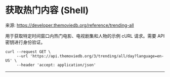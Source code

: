 # 获取热门内容 (Shell)

来源: https://developer.themoviedb.org/reference/trending-all

用于获取特定时间窗口内热门电影、电视剧集和人物的示例 cURL 请求。需要 API 密钥进行身份验证。

```shell
curl --request GET \
     --url 'https://api.themoviedb.org/3/trending/all/day?language=en-US' \
     --header 'accept: application/json'
```

--------------------------------
